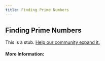 ```yaml
---
title: Finding Prime Numbers
---
```


## Finding Prime Numbers

This is a stub. [Help our community expand it.](https://github.com/freeCodeCamp/guide-articles/tree/master/articles/Math/Number-Theory/Finding-Prime-Numbers/index.md)

<!-- The article goes here, in GitHub-flavored Markdown. Feel free to add YouTube videos, images, and CodePen/JSBin embeds  -->

#### More Information:
<!-- Please add any articles you think might be helpful to read before writing the article -->


